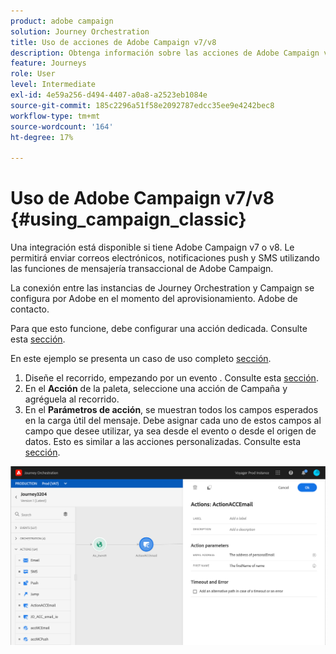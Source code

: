 ```yaml
---
product: adobe campaign
solution: Journey Orchestration
title: Uso de acciones de Adobe Campaign v7/v8
description: Obtenga información sobre las acciones de Adobe Campaign v7/v8
feature: Journeys
role: User
level: Intermediate
exl-id: 4e59a256-d494-4407-a0a8-a2523eb1084e
source-git-commit: 185c2296a51f58e2092787edcc35ee9e4242bec8
workflow-type: tm+mt
source-wordcount: '164'
ht-degree: 17%

---
```


# Uso de Adobe Campaign v7/v8 {#using_campaign_classic}

Una integración está disponible si tiene Adobe Campaign v7 o v8. Le permitirá enviar correos electrónicos, notificaciones push y SMS utilizando las funciones de mensajería transaccional de Adobe Campaign.

La conexión entre las instancias de Journey Orchestration y Campaign se configura por Adobe en el momento del aprovisionamiento. Adobe de contacto.

Para que esto funcione, debe configurar una acción dedicada. Consulte esta [sección](../action/acc-action.md).

En este ejemplo se presenta un caso de uso completo [sección](../usecase/campaign-classic-use-case.md).

1. Diseñe el recorrido, empezando por un evento . Consulte esta [sección](../building-journeys/journey.md).
1. En el **Acción** de la paleta, seleccione una acción de Campaña y agréguela al recorrido.
1. En el **Parámetros de acción**, se muestran todos los campos esperados en la carga útil del mensaje. Debe asignar cada uno de estos campos al campo que desee utilizar, ya sea desde el evento o desde el origen de datos. Esto es similar a las acciones personalizadas. Consulte esta [sección](../building-journeys/using-custom-actions.md).

![](../assets/accintegration2.png)
